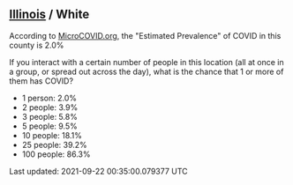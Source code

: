 
## [Illinois](/united-states/illinois) / White

According to [MicroCOVID.org](http://microcovid.org),
the "Estimated Prevalence" of COVID in this county is 2.0%

If you interact with a certain number of people in this location
(all at once in a group, or spread out across the day), what is the chance that
1 or more of them has COVID?

- 1 person: 2.0%
- 2 people: 3.9%
- 3 people: 5.8%
- 5 people: 9.5%
- 10 people: 18.1%
- 25 people: 39.2%
- 100 people: 86.3%

Last updated: 2021-09-22 00:35:00.079377 UTC
